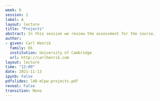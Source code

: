 ```yaml
---
week: 6
session: 2
label: A
layout: lecture
title: "Projects"
abstract: In this session we review the assessment for the course.
author:
- given: Carl Henrik
  family: Ek
  institution: University of Cambridge
  url: http://carlhenrik.com
layout: lecture
time: "12:00"
date: 2021-11-13
ipynb: False
pdfslides: l48-mlpw-projects.pdf
reveal: False
transition: None
---
```

